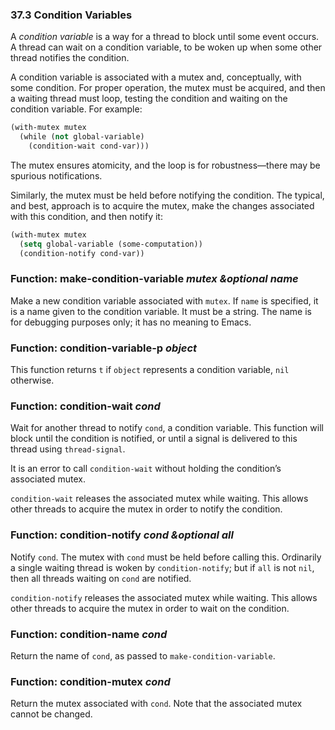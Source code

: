 

### 37.3 Condition Variables

A *condition variable* is a way for a thread to block until some event occurs. A thread can wait on a condition variable, to be woken up when some other thread notifies the condition.

A condition variable is associated with a mutex and, conceptually, with some condition. For proper operation, the mutex must be acquired, and then a waiting thread must loop, testing the condition and waiting on the condition variable. For example:

```lisp
(with-mutex mutex
  (while (not global-variable)
    (condition-wait cond-var)))
```

The mutex ensures atomicity, and the loop is for robustness—there may be spurious notifications.

Similarly, the mutex must be held before notifying the condition. The typical, and best, approach is to acquire the mutex, make the changes associated with this condition, and then notify it:

```lisp
(with-mutex mutex
  (setq global-variable (some-computation))
  (condition-notify cond-var))
```

### Function: **make-condition-variable** *mutex \&optional name*

Make a new condition variable associated with `mutex`. If `name` is specified, it is a name given to the condition variable. It must be a string. The name is for debugging purposes only; it has no meaning to Emacs.

### Function: **condition-variable-p** *object*

This function returns `t` if `object` represents a condition variable, `nil` otherwise.

### Function: **condition-wait** *cond*

Wait for another thread to notify `cond`, a condition variable. This function will block until the condition is notified, or until a signal is delivered to this thread using `thread-signal`.

It is an error to call `condition-wait` without holding the condition’s associated mutex.

`condition-wait` releases the associated mutex while waiting. This allows other threads to acquire the mutex in order to notify the condition.

### Function: **condition-notify** *cond \&optional all*

Notify `cond`. The mutex with `cond` must be held before calling this. Ordinarily a single waiting thread is woken by `condition-notify`; but if `all` is not `nil`, then all threads waiting on `cond` are notified.

`condition-notify` releases the associated mutex while waiting. This allows other threads to acquire the mutex in order to wait on the condition.

### Function: **condition-name** *cond*

Return the name of `cond`, as passed to `make-condition-variable`.

### Function: **condition-mutex** *cond*

Return the mutex associated with `cond`. Note that the associated mutex cannot be changed.
